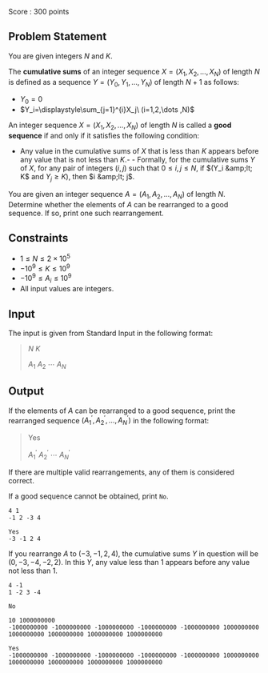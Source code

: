 Score : $300$ points

## Problem Statement

You are given integers $N$ and $K$.

The **cumulative sums** of an integer sequence $X=(X_1,X_2,\dots ,X_N)$ of length $N$ is defined as a sequence $Y=(Y_0,Y_1,\dots ,Y_N)$ of length $N+1$ as follows:

- $Y_0=0$
- $Y_i=\displaystyle\sum_{j=1}^{i}X_j\ (i=1,2,\dots ,N)$

An integer sequence $X=(X_1,X_2,\dots ,X_N)$ of length $N$ is called a **good sequence** if and only if it satisfies the following condition:

- Any value in the cumulative sums of $X$ that is less than $K$ appears before any value that is not less than $K$.-   - Formally, for the cumulative sums $Y$ of $X$, for any pair of integers $(i,j)$ such that $0 \le i,j \le N$, if $(Y_i &amp;lt; K$ and $Y_j \ge K)$, then $i &amp;lt; j$.

You are given an integer sequence $A=(A_1,A_2,\dots ,A_N)$ of length $N$. Determine whether the elements of $A$ can be rearranged to a good sequence. If so, print one such rearrangement.

## Constraints

- $1 \leq N \leq 2 \times 10^5$
- $-10^9 \leq K \leq 10^9$
- $-10^9 \leq A_i \leq 10^9$
- All input values are integers.

## Input

The input is given from Standard Input in the following format:

> $N$ $K$
> 
> $A_1$ $A_2$ $\cdots$ $A_N$

## Output

If the elements of $A$ can be rearranged to a good sequence, print the rearranged sequence $(A^{\prime}_1,A^{\prime}_2,\dots ,A^{\prime}_N)$ in the following format:

> Yes
> 
> $A^{\prime}_1$ $A^{\prime}_2$ $\cdots$ $A^{\prime}_N$

If there are multiple valid rearrangements, any of them is considered correct.

If a good sequence cannot be obtained, print `No`.

```input1
4 1
-1 2 -3 4
```

```output1
Yes
-3 -1 2 4
```

If you rearrange $A$ to $(-3,-1,2,4)$, the cumulative sums $Y$ in question will be $(0,-3,-4,-2,2)$. In this $Y$, any value less than $1$ appears before any value not less than $1$.

```input2
4 -1
1 -2 3 -4
```

```output2
No
```

```input3
10 1000000000
-1000000000 -1000000000 -1000000000 -1000000000 -1000000000 1000000000 1000000000 1000000000 1000000000 1000000000
```

```output3
Yes
-1000000000 -1000000000 -1000000000 -1000000000 -1000000000 1000000000 1000000000 1000000000 1000000000 1000000000
```